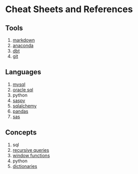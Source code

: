# Cheat Sheets and References 


## Tools
1. [markdown](MARKDOWN_cheat_sheet.md)
2. [anaconda](ANACONDA_cheet_sheet.md)
3. [dbt](DBT_cheat_sheet.md)
4. [git](GIT_cheat_sheet.md)

## Languages
1. [mysql](MYSQL_cheat_sheet.md)
2. [oracle sql](ORACLE_cheat_sheet.md)
3. python
  4. [saspy](saspy.md)
  5. [sqlalchemy](SQLALCHEMY_cheat_sheet.md)
  6. [pandas](PANDAS.md)
7. [sas](SAS_cheat_sheet.md)

## Concepts 
1. sql
  2. [recursive queries](SQL_cte_recursive_ctes.md) 
  3. [window functions](SQL_window_functions)
4. python
  5. [dictionaries](PYTHON_dictionaries_hash_table.md) 
